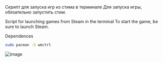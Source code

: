 Скрипт для запуска игр из стима в терминале
Для запуска игры, обязательно запустить стим.

Script for launching games from Steam in the terminal
To start the game, be sure to launch Steam.

Dependences
```sh
sudo pacman -S wmctrl
```

![image](https://github.com/user-attachments/assets/0308b71a-bc54-43a1-b779-9b9bb86a21e4)
